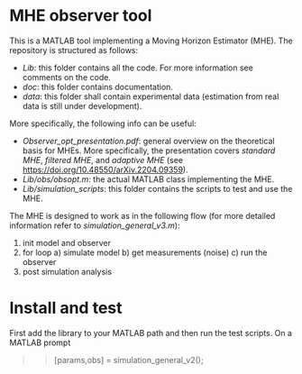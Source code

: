 # MHE observer tool
This is a MATLAB tool implementing a Moving Horizon Estimator (MHE). The repository is structured as follows: 
 
- *Lib*: this folder contains all the code. For more information see comments on the code.
- *doc*: this folder contains documentation. 
- *data*: this folder shall contain experimental data (estimation from real data is still under development).

More specifically, the following info can be useful:

- *Observer_opt_presentation.pdf*: general overview on the theoretical basis for MHEs. More specifically, the presentation covers _standard MHE_, _filtered MHE_, and _adaptive MHE_ (see https://doi.org/10.48550/arXiv.2204.09359).
- *Lib/obs/obsopt.m*: the actual MATLAB class implementing the MHE.
- *Lib/simulation_scripts*: this folder contains the scripts to test and use the MHE.

The MHE is designed to work as in the following flow (for more detailed information refer to *simulation_general_v3.m*): 

1) init model and observer
2) for loop
	a) simulate model
	b) get measurements (noise)
	c) run the observer
3) post simulation analysis


# Install and test

First add the library to your MATLAB path and then run the test scripts. On a MATLAB prompt
>> [params,obs] = simulation_general_v2();

